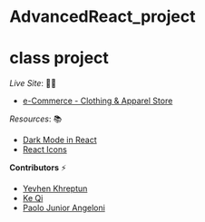 # AdvancedReact_project
# class project

_Live Site_: 🧑‍💻
- [e-Commerce - Clothing & Apparel Store](https://paolojr90.github.io/AdvancedReact_project/)

_Resources_: 📚
- [Dark Mode in React](https://dev.to/alexeagleson/how-to-create-a-dark-mode-component-in-react-3ibg)
- [React Icons](https://react-icons.github.io/react-icons)

**Contributors** ⚡
- [Yevhen Khreptun](https://github.com/khreptunyevhen)
- [Ke Qi](https://github.com/Shellaqi)
- [Paolo Junior Angeloni](https://github.com/PaoloJr90)

